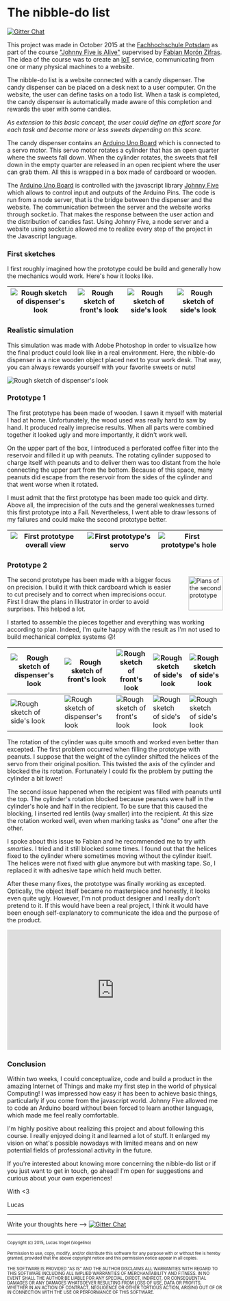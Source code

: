 # The nibble-do list

[![Gitter Chat](https://badges.gitter.im/vogelino/nibble-do-list.svg)](https://gitter.im/vogelino/nibble-do-list)  

This project was made in October 2015 at the [Fachhochschule Potsdam](http://www.fh-potsdam.de) as part of the course ["Johnny Five is Alive"](https://fhp.incom.org/workspace/6174/5) supervised by [Fabian Morón Zifras](https://fhp.incom.org/profil/270). The idea of the course was to create an [IoT](https://en.wikipedia.org/wiki/Internet_of_Things) service, communicating from one or many physical machines to a website.

The nibble-do list is a website connected with a candy dispenser. The candy dispenser can be placed on a desk next to a user computer. On the website, the user can define tasks on a todo list. When a task is completed, the candy dispenser is automatically made aware of this completion and rewards the user with some candies.

_As extension to this basic concept, the user could define an effort score for each task and become more or less sweets depending on this score._

The candy dispenser contains an [Arduino Uno Board](https://www.arduino.cc/en/Main/ArduinoBoardUno) which is connected to a servo motor. This servo motor rotates a cylinder that has an open quarter where the sweets fall down. When the cylinder rotates, the sweets that fell down in the empty quarter are released in an open recipient where the user can grab them. All this is wrapped in a box made of cardboard or wooden.

The [Arduino Uno Board](https://www.arduino.cc/en/Main/ArduinoBoardUno) is controlled with the javascript library [Johnny Five](http://johnny-five.io) which allows to control input and outputs of the Arduino Pins. The code is run from a node server, that is the bridge between the dispenser and the website. The communication between the server and the website works through socket.io. That makes the response between the user action and the distribution of candies fast.
Using Johnny Five, a node server and a website using socket.io allowed me to realize every step of the project in the Javascript language.

### First sketches
I first roughly imagined how the prototype could be build and generally how the mechanics would work. Here's how it looks like.

|<img src="http://demo.vogelino.com/nibble-do-list/sketch-3d-view.jpg" alt="Rough sketch of dispenser's look"/>|<img src="http://demo.vogelino.com/nibble-do-list/sketch-front-view.jpg" alt="Rough sketch of front's look"/>|<img src="http://demo.vogelino.com/nibble-do-list/sketch-side-view.jpg" alt="Rough sketch of side's look"/>|<img src="http://demo.vogelino.com/nibble-do-list/sketch-list-view.jpg"  alt="Rough sketch of side's look"/>|
|---|---|---|---|

### Realistic simulation
This simulation was made with Adobe Photoshop in order to visualize how the final product could look like in a real environment. Here, the nibble-do dispenser is a nice wooden object placed next to your work desk. That way, you can always rewards yourself with your favorite sweets or nuts!

<img src="http://demo.vogelino.com/nibble-do-list/realistic-simulation.jpg" alt="Rough sketch of dispenser's look"/>

### Prototype 1
The first prototype has been made of wooden. I sawn it myself with material I had at home. Unfortunately, the wood used was really hard to saw by hand. It produced really imprecise results. When all parts were combined together it looked ugly and more importantly, it didn't work well.

On the upper part of the box, I introduced a perforated coffee filter into the reservoir and filled it up with peanuts. The rotating cylinder supposed to charge itself with peanuts and to deliver them was too distant from the hole connecting the upper part from the bottom. Because of this space, many peanuts did escape from the reservoir from the sides of the cylinder and that went worse when it rotated.

I must admit that the first prototype has been made too quick and dirty. Above all, the imprecision of the cuts and the general weaknesses turned this first prototype into a Fail. Nevertheless, I went able to draw lessons of my failures and could make the second prototype better.

|<img src="http://demo.vogelino.com/nibble-do-list/prototype-v1-overview.jpg" alt="First prototype overall view"/>|<img src="http://demo.vogelino.com/nibble-do-list/prototype-v1-servo.jpg" alt="First prototype's servo"/>|<img src="http://demo.vogelino.com/nibble-do-list/prototype-v1-hole.jpg" alt="First prototype's hole"/>|
|---|---|---|

### Prototype 2

<img src="http://demo.vogelino.com/nibble-do-list/prototype-v2-plans.jpg" height="80" style="float: right; margin-left: 30px;" alt="Plans of the second prototype"/>

The second prototype has been made with a bigger focus on precision. I build it with thick cardboard which is easier to cut precisely and to correct when imprecisions occur. First I draw the plans in Illustrator in order to avoid surprises. This helped a lot.

I started to assemble the pieces together and everything was working according to plan. Indeed, I'm quite happy with the result as I'm not used to build mechanical complex systems :stuck_out_tongue_winking_eye:!


|<img src="http://demo.vogelino.com/nibble-do-list/prototype-v2-cutting-work.jpg" alt="Rough sketch of dispenser's look"/>|<img src="http://demo.vogelino.com/nibble-do-list/prototype-v2-box-structure.jpg" alt="Rough sketch of front's look"/>|<img src="http://demo.vogelino.com/nibble-do-list/prototype-v2-first-pieces.jpg" alt="Rough sketch of front's look"/>|<img src="http://demo.vogelino.com/nibble-do-list/prototype-v2-cylinder-unmounted.jpg" alt="Rough sketch of side's look"/>|<img src="http://demo.vogelino.com/nibble-do-list/prototype-v2-cylinder-mounted.jpg"  alt="Rough sketch of side's look"/>|
|---|---|---|---|---|
|<img src="http://demo.vogelino.com/nibble-do-list/prototype-v2-bones-view.jpg"  alt="Rough sketch of side's look"/>|<img src="http://demo.vogelino.com/nibble-do-list/prototype-v2-overview.jpg" alt="Rough sketch of dispenser's look"/>|<img src="http://demo.vogelino.com/nibble-do-list/prototype-v2-bird-view.jpg" alt="Rough sketch of front's look"/>|<img src="http://demo.vogelino.com/nibble-do-list/prototype-v2-entrance-open.jpg" alt="Rough sketch of side's look"/>|<img src="http://demo.vogelino.com/nibble-do-list/prototype-v2-entrance-closed.jpg"  alt="Rough sketch of side's look"/>|


The rotation of the cylinder was quite smooth and worked even better than excepted. The first problem occurred when filling the prototype with peanuts. I suppose that the weight of the cylinder shifted the helices of the servo from their original position. This twisted the axis of the cylinder and blocked the its rotation. Fortunately I could fix the problem by putting the cylinder a bit lower!

The second issue happened when the recipient was filled with peanuts until the top. The cylinder's rotation blocked because peanuts were half in the cylinder's hole and half in the recipient. To be sure that this caused the blocking, I inserted red lentils (way smaller) into the recipient. At this size the rotation worked well, even when marking tasks as "done" one after the other.

I spoke about this issue to Fabian and he recommended me to try with _smarties_. I tried and it still blocked some times. I found out that the helices fixed to the cylinder where sometimes moving without the cylinder itself. The helices were not fixed with glue anymore but with masking tape. So, I replaced it with adhesive tape which held much better.

After these many fixes, the prototype was finally working as excepted. Optically, the object itself became no masterpiece and honestly, it looks even quite ugly. However, I'm not product designer and I really don't pretend to it. If this would have been a real project, I think it would have been enough self-explanatory to communicate the idea and the purpose of the product.

<iframe src="https://player.vimeo.com/video/143141941?color=ffffff" width="500" height="281" frameborder="0" webkitallowfullscreen mozallowfullscreen allowfullscreen></iframe>

### Conclusion
Within two weeks, I could conceptualize, code and build a product in the amazing Internet of Things and make my first step in the world of physical Computing! I was impressed how easy it has been to achieve basic things, particularly if you come from the javascript world. Johnny Five allowed me to code an Arduino board without been forced to learn another language, which made me feel really comfortable.

I'm highly positive about realizing this project and about following this course. I really enjoyed doing it and learned a lot of stuff. It enlarged my vision on what's possible nowadays with limited means and on new potential fields of professional activity in the future.

If you're interested about knowing more concerning the nibble-do list or if you just want to get in touch, go ahead! I'm open for suggestions and curious about your own experiences!

With <3

Lucas

---

Write your thoughts here ––>
[![Gitter Chat](https://badges.gitter.im/vogelino/nibble-do-list.svg)](https://gitter.im/vogelino/nibble-do-list)

---

<sub><sup>Copyright (c) 2015, Lucas Vogel (Vogelino)</sub></sup>

<sub><sup>Permission to use, copy, modify, and/or distribute this software for any
purpose with or without fee is hereby granted, provided that the above
copyright notice and this permission notice appear in all copies.</sub></sup>

<sub><sup>THE SOFTWARE IS PROVIDED "AS IS" AND THE AUTHOR DISCLAIMS ALL WARRANTIES
WITH REGARD TO THIS SOFTWARE INCLUDING ALL IMPLIED WARRANTIES OF
MERCHANTABILITY AND FITNESS. IN NO EVENT SHALL THE AUTHOR BE LIABLE FOR
ANY SPECIAL, DIRECT, INDIRECT, OR CONSEQUENTIAL DAMAGES OR ANY DAMAGES
WHATSOEVER RESULTING FROM LOSS OF USE, DATA OR PROFITS, WHETHER IN AN
ACTION OF CONTRACT, NEGLIGENCE OR OTHER TORTIOUS ACTION, ARISING OUT OF
OR IN CONNECTION WITH THE USE OR PERFORMANCE OF THIS SOFTWARE.</sub></sup>
